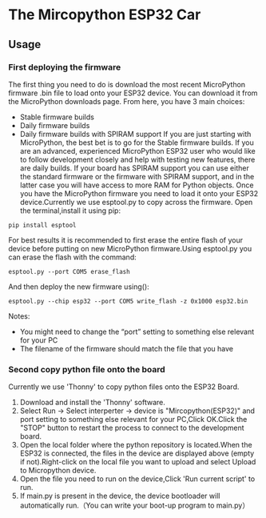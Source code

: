 # The Mircopython ESP32 Car

## Usage
### First deploying the firmware
The first thing you need to do is download the most recent MicroPython firmware .bin file to load onto your ESP32 device. You can download it from the MicroPython downloads page. From here, you have 3 main choices:
- Stable firmware builds
- Daily firmware builds
- Daily firmware builds with SPIRAM support
If you are just starting with MicroPython, the best bet is to go for the Stable firmware builds. If you are an advanced, experienced MicroPython ESP32 user who would like to follow development closely and help with testing new features, there are daily builds. If your board has SPIRAM support you can use either the standard firmware or the firmware with SPIRAM support, and in the latter case you will have access to more RAM for Python objects.
Once you have the MicroPython firmware you need to load it onto your ESP32 device.Currently we use esptool.py to copy across the firmware.
Open the terminal,install it using pip:
```
pip install esptool
```
For best results it is recommended to first erase the entire flash of your device before putting on new MicroPython firmware.Using esptool.py you can erase the flash with the command:
```
esptool.py --port COM5 erase_flash 
```
And then deploy the new firmware using():
```
esptool.py --chip esp32 --port COM5 write_flash -z 0x1000 esp32.bin
```
Notes:
- You might need to change the “port” setting to something else relevant for your PC
- The filename of the firmware should match the file that you have


### Second copy python file onto the board
Currently we use 'Thonny' to copy python files onto the ESP32 Board.
1. Download and install the 'Thonny' software.
2. Select Run ->  Select interperter -> device is "Mircopython(ESP32)" and port setting to something else relevant for your PC,Click OK.Click the "STOP" button to restart the process to connect to the development board.
3. Open the local folder where the python repository is located.When the ESP32 is connected, the files in the device are displayed above (empty if not).Right-click on the local file you want to upload and select Upload to Micropython device.
4. Open the file you need to run on the device,Click 'Run current script' to run.
5. If main.py is present in the device, the device bootloader will automatically run.（You can write your boot-up program to main.py）